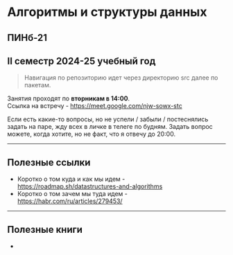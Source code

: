 # Алгоритмы и структуры данных
## ПИНб-21
## II семестр 2024-25 учебный год

> Навигация по репозиторию идет через директорию src далее по пакетам.

Занятия проходят по **вторникам в 14:00**. \
Ссылка на встречу - https://meet.google.com/njw-sowx-stc

Если есть какие-то вопросы, но не успели / забыли / постеснялись задать на паре, жду всех в личке в телеге по будням.
Задать вопрос можете, когда хотите, но не факт, что я отвечу до 20:00.
___
## Полезные ссылки

- Коротко о том куда и как мы идем - https://roadmap.sh/datastructures-and-algorithms
- Коротко о том зачем мы туда идем - https://habr.com/ru/articles/279453/
___
## Полезные книги

-  

